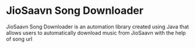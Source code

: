 # JioSaavn Song Downloader

JioSaavn Song Downloader is an automation library created using Java that allows users to automatically download music from JioSaavn with the help of song url
